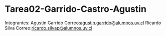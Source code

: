# Tarea02-Garrido-Castro-Agustin
Integrantes: Agustin Garrido Correo:agustin.garrido@alumnos.uv.cl
             Ricardo Silva   Correo:ricardo.silvap@alumnos.uv.cl
